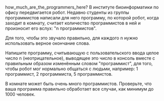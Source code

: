 how_much_are_the_programmers_here?
В институте биоинформатики по офису передвигается робот. Недавно студенты из группы программистов написали для него программу, 
по которой робот, когда заходит в комнату, считает количество программистов в ней и произносит его вслух: "n программистов".

Для того, чтобы это звучало правильно, для каждого n нужно использовать верное окончание слова.

Напишите программу, считывающую с пользовательского ввода целое число n (неотрицательное), выводящее это число в консоль 
вместе с правильным образом изменённым словом "программист", для того, чтобы робот мог нормально общаться с людьми, 
например: 1 программист, 2 программиста, 5 программистов.

В комнате может быть очень много программистов. Проверьте, что ваша программа правильно обработает все случаи, 
как минимум до 1000 человек.

